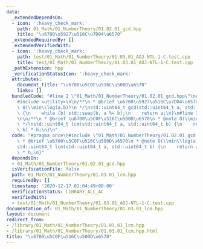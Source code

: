 ```yaml
---
data:
  _extendedDependsOn:
  - icon: ':heavy_check_mark:'
    path: 01_Math/01_NumberTheory/01.02.01_gcd.hpp
    title: "\u6700\u5927\u516C\u7D04\u6570"
  _extendedRequiredBy: []
  _extendedVerifiedWith:
  - icon: ':heavy_check_mark:'
    path: test/01_Math/01_NumberTheory/01.03.01_AOJ-NTL-1-C.test.cpp
    title: test/01_Math/01_NumberTheory/01.03.01_AOJ-NTL-1-C.test.cpp
  _pathExtension: hpp
  _verificationStatusIcon: ':heavy_check_mark:'
  attributes:
    document_title: "\u6700\u5C0F\u516C\u500D\u6570"
    links: []
  bundledCode: "#line 2 \"01_Math/01_NumberTheory/01.02.01_gcd.hpp\"\n#include <cstdint>\n\
    #include <utility>\n\n/**\n * @brief \u6700\u5927\u516C\u7D04\u6570\n * @note\
    \ O(\\min\\log(a,b))\n */\nstd::uint64_t gcd(std::uint64_t a, std::uint64_t b)\
    \ {\n    while (b) std::swap(b, a %= b);\n    return a;\n}\n#line 3 \"01_Math/01_NumberTheory/01.03.01_lcm.hpp\"\
    \n\n/**\n * @brief \u6700\u5C0F\u516C\u500D\u6570\n * @note O(\\min\\log(a,b))\n\
    \ */\nstd::uint64_t lcm(std::uint64_t a, std::uint64_t b) {\n    return a / gcd(a,\
    \ b) * b;\n}\n"
  code: "#pragma once\n#include \"01_Math/01_NumberTheory/01.02.01_gcd.hpp\"\n\n/**\n\
    \ * @brief \u6700\u5C0F\u516C\u500D\u6570\n * @note O(\\min\\log(a,b))\n */\n\
    std::uint64_t lcm(std::uint64_t a, std::uint64_t b) {\n    return a / gcd(a, b)\
    \ * b;\n}"
  dependsOn:
  - 01_Math/01_NumberTheory/01.02.01_gcd.hpp
  isVerificationFile: false
  path: 01_Math/01_NumberTheory/01.03.01_lcm.hpp
  requiredBy: []
  timestamp: '2020-12-17 01:04:49+00:00'
  verificationStatus: LIBRARY_ALL_AC
  verifiedWith:
  - test/01_Math/01_NumberTheory/01.03.01_AOJ-NTL-1-C.test.cpp
documentation_of: 01_Math/01_NumberTheory/01.03.01_lcm.hpp
layout: document
redirect_from:
- /library/01_Math/01_NumberTheory/01.03.01_lcm.hpp
- /library/01_Math/01_NumberTheory/01.03.01_lcm.hpp.html
title: "\u6700\u5C0F\u516C\u500D\u6570"
---
```


